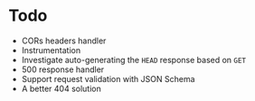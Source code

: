 # Todo

* CORs headers handler
* Instrumentation
* Investigate auto-generating the `HEAD` response based on `GET`
* 500 response handler
* Support request validation with JSON Schema
* A better 404 solution
